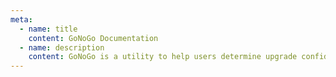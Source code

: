```yaml
---
meta:
  - name: title
    content: GoNoGo Documentation
  - name: description
    content: GoNoGo is a utility to help users determine upgrade confidence around Kubernetes cluster addons.
---
```

